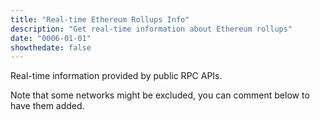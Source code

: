 ```yaml
---
title: "Real-time Ethereum Rollups Info"
description: "Get real-time information about Ethereum rollups"
date: "0006-01-01"
showthedate: false
---
```


Real-time information provided by public RPC APIs.

Note that some networks might be excluded, you can comment below to have them added.

<div id="grid"></div>
<script src="https://unpkg.com/js-spread-grid@latest/dist/index.js"></script>

<script type="module">
    let _last_timestamp = 0;

    function pushData(arr, entry) {
        arr.push(entry);
        if (arr.length > 100) {
            arr.shift();
        }
    }

    function getBlocktime(arr) {
          if (arr.length < 2) {
            return 0;
          }
        const blocktime_diff = arr[arr.length - 1] - arr[0];
        return blocktime_diff / (arr.length - 1);
    }

    function getAvg(arr) {
        return arr.reduce((a, b) => a + b, 0) / arr.length;
    }

    const grid = document.getElementById('grid');

    const streams = [
        ["wss://eth.drpc.org", "Ethereum", "-"],
        ["wss://base.drpc.org", "Base", "Optimism"],
        ["wss://arbitrum.drpc.org", "Arbitrum One", "Arbitrum"],
        ["wss://polygon.drpc.org", "Polygon POS", "Polygon"],
        ["wss://optimism.drpc.org", "OP Mainnet", "Optimism"],
        ["wss://mainnet.era.zksync.io/ws", "zkSync Era", "-"],
        ["wss://immutable.gateway.tenderly.co", "Immutable", "-"],
        ["wss://blast.drpc.org", "Blast", "Optimism"],
        ["wss://linea.drpc.org", "Linea", "-"],
        ["wss://scroll.drpc.org", "Scroll", "-"],
        ["wss://metis-rpc.publicnode.com", "Metis", "OVM"],
        ["wss://worldchain.drpc.org", "World Chain", "Optimism"],
        ["wss://zircuit-mainnet.drpc.org", "Zircuit", "Optimism"],
        ["wss://mode.drpc.org", "Mode", "Optimism"],
        ["wss://bob.drpc.org", "Build On Bitcoin", "Optimism"],
        ["wss://rpc.redstonechain.com", "Redstone", "Optimism"],
        ["wss://fraxtal.drpc.org", "Fraxtal", "Optimism"],
        ["wss://lisk.drpc.org", "Lisk", "Optimism"],
        ["wss://rpc.cyber.co", "Cyber", "Optimism"],
        ["wss://rpc.zora.energy", "Zora", "Optimism"],
        ["wss://ink.drpc.org", "Ink", "Optimism"],
        ["wss://gnosis.drpc.org", "Gnosis", "-"],
        ["wss://light-soft-film.zkevm-mainnet.quiknode.pro/594b6c1cb1bc9dd9c35ce37c4140e9b81e73b7e3", "Polygon zkEVM", "Polygon"],
        ["wss://arbitrum-nova.publicnode.com", "Arbitrum Nova", "Arbitrum"],
    ];

    const data = {};
    data["Σ"] = {
        "Chain": "Σ",
        "Stack": "-",
        "Block Number": "-",
        "TPS": [],
        "Mgas/s": [],
        "Block Time (s)": [],
        "Timestamp (s)": "-",
    };
    for (const [url, name, stack] of streams) {
        data[name] = {
            "Chain": name,
            "Stack": stack,
            "Block Number": "-",
            "TPS": [],
            "Mgas/s": [],
            "Block Time (s)": [],
            "Timestamp (s)": "-",
        };
    }

    for (const [url, name, stack] of streams) {
        const ws = new WebSocket(url);
        ws.onopen = () => {
            ws.send(JSON.stringify({
                "jsonrpc": "2.0",
                "id": 1,
                "method": "eth_subscribe",
                "params": ["newHeads"]
            }));
        };

        ws.onmessage = (event) => {
            const message = JSON.parse(event.data);
            if (message.method !== "eth_subscription") {
                if ((message.id === 2) && ("result" in message) && ("transactions" in message.result)) {
                    pushData(data[name]["TPS"], message.result.transactions.length);
                }
                return;
            }

            const result = message.params.result;
            setTimeout(() => {
                ws.send(JSON.stringify({
                    "jsonrpc": "2.0",
                    "id": 2,
                    "method": "eth_getBlockByNumber",
                    "params": [result.number, false]
                }));
            }, 1000);

            let timestamp = parseInt(result.timestamp, 16);
            pushData(data[name]["Block Time (s)"], timestamp);
            pushData(data[name]["Mgas/s"], parseInt(result.gasUsed, 16) / 1000000);

            let block_number = parseInt(result.number, 16);

            data[name] = {
                "Chain": name,
                "Stack": stack,
                "Block Number": block_number,
                "TPS": data[name]["TPS"],
                "Mgas/s": data[name]["Mgas/s"],
                "Block Time (s)": data[name]["Block Time (s)"],
                "Timestamp (s)": timestamp,
            };

            let sigma_tps = 0;
            let sigma_mgas_s = 0;
            for (const key in data) {
                if (key !== "Σ") {
                    sigma_tps += data[key]["TPS"] === "-" ? 0 : data[key]["TPS"];
                    sigma_mgas_s += data[key]["Mgas/s"] === "-" ? 0 : data[key]["Mgas/s"];
                }
            }
            data["Σ"] = {
                "Chain": "Σ",
                "Stack": "-",
                "Block Number": "-",
                "TPS": sigma_tps,
                "Mgas/s": sigma_mgas_s,
                "Block Time (s)": [],
                "Timestamp (s)": "-",
            };

            SpreadGrid(grid, {
                data: data,
                columns: [{
                    type: 'DATA-BLOCK',
                    width: "fit"
                }],
                formatting: [{
                        row: {
                            id: "Ethereum"
                        },
                        style: ({
                            value,
                            row,
                            data
                        }) => ({
                            background: '#d6f6d6',
                        })
                    },
                    {
                        font: '16px Space Mono'
                    },
                    {
                        column: { id: 'Block Number' },
                        style: { textAlign: 'right' } 
                    },
                   {
                        column: { id: 'TPS' },
                        style: { textAlign: 'right' },
                        text: ({ row, value }) => (value.length === 0) || (getBlocktime(data[row.id]["Block Time (s)"]) === 0) ? "-": (getAvg(value) / getBlocktime(data[row.id]["Block Time (s)"])).toFixed(2)
                    },
                    {
                        column: { id: 'Block Time (s)' },
                        style: { textAlign: 'right' },
                        text: ({ value }) => value.length < 2 ? "-": getBlocktime(value).toFixed(2)
                    },
                    {
                        column: { id: 'Timestamp (s)' },
                        style: { textAlign: 'right' },
                        text: ({ value }) => value === "-" ? "-": Math.round(value / 1000)
                    },
                    {
                        column: { id: 'Mgas/s' },
                        style: { textAlign: 'right' },
                        text: ({ row, value }) => (value.length === 0) || (getBlocktime(data[row.id]["Block Time (s)"]) === 0) ? "-": (getAvg(value) / getBlocktime(data[row.id]["Block Time (s)"])).toFixed(2)
                    }
                ]
            });
        };
    }
</script>
